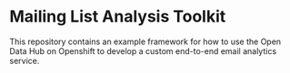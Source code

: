 # Mailing List Analysis Toolkit

This repository contains an example framework for how to use the Open Data Hub on Openshift to develop a custom end-to-end email analytics service.
